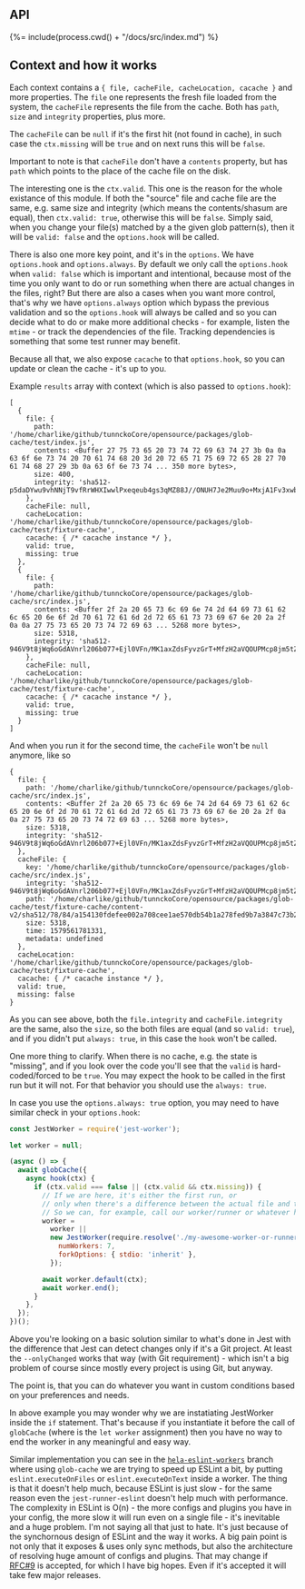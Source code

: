 ## API

<!-- docks-start -->

{%= include(process.cwd() + "/docs/src/index.md") %}

<!-- docks-end -->

## Context and how it works

Each context contains a `{ file, cacheFile, cacheLocation, cacache }` and more
properties. The `file` one represents the fresh file loaded from the system, the
`cacheFile` represents the file from the cache. Both has `path`, `size` and
`integrity` properties, plus more.

The `cacheFile` can be `null` if it's the first hit (not found in cache), in
such case the `ctx.missing` will be `true` and on next runs this will be
`false`.

Important to note is that `cacheFile` don't have a `contents` property, but has
`path` which points to the place of the cache file on the disk.

The interesting one is the `ctx.valid`. This one is the reason for the whole
existance of this module. If both the "source" file and cache file are the same,
e.g. same size and integrity (which means the contents/shasum are equal), then
`ctx.valid: true`, otherwise this will be `false`. Simply said, when you change
your file(s) matched by a the given glob pattern(s), then it will be
`valid: false` and the `options.hook` will be called.

There is also one more key point, and it's in the `options`. We have
`options.hook` and `options.always`. By default we only call the `options.hook`
when `valid: false` which is important and intentional, because most of the time
you only want to do or run something when there are actual changes in the files,
right? But there are also a cases when you want more control, that's why we have
`options.always` option which bypass the previous validation and so the
`options.hook` will always be called and so you can decide what to do or make
more additional checks - for example, listen the `mtime` - or track the
dependencies of the file. Tracking dependencies is something that some test
runner may benefit.

Because all that, we also expose `cacache` to that `options.hook`, so you can
update or clean the cache - it's up to you.

Example `results` array with context (which is also passed to `options.hook`):

```
[
  {
    file: {
      path: '/home/charlike/github/tunnckoCore/opensource/packages/glob-cache/test/index.js',
      contents: <Buffer 27 75 73 65 20 73 74 72 69 63 74 27 3b 0a 0a 63 6f 6e 73 74 20 70 61 74 68 20 3d 20 72 65 71 75 69 72 65 28 27 70 61 74 68 27 29 3b 0a 63 6f 6e 73 74 ... 350 more bytes>,
      size: 400,
      integrity: 'sha512-p5daDYwu9vhNNjT9vfRrWHXIwwlPxeqeub4gs3qMZ88J//ONUH7Je2Muu9o+MxjA1Fv3xwbgkBdjcHgdj7ar4A=='
    },
    cacheFile: null,
    cacheLocation: '/home/charlike/github/tunnckoCore/opensource/packages/glob-cache/test/fixture-cache',
    cacache: { /* cacache instance */ },
    valid: true,
    missing: true
  },
  {
    file: {
      path: '/home/charlike/github/tunnckoCore/opensource/packages/glob-cache/src/index.js',
      contents: <Buffer 2f 2a 20 65 73 6c 69 6e 74 2d 64 69 73 61 62 6c 65 20 6e 6f 2d 70 61 72 61 6d 2d 72 65 61 73 73 69 67 6e 20 2a 2f 0a 0a 27 75 73 65 20 73 74 72 69 63 ... 5268 more bytes>,
      size: 5318,
      integrity: 'sha512-946V9t8jWq6oGdAVnrl206b077+Ejl0VFn/MK1axZdsFyvzGrT+MfzH2aVQOUPMcp8jm5tZvES7A1XXEsRvZ9w=='
    },
    cacheFile: null,
    cacheLocation: '/home/charlike/github/tunnckoCore/opensource/packages/glob-cache/test/fixture-cache',
    cacache: { /* cacache instance */ },
    valid: true,
    missing: true
  }
]
```

And when you run it for the second time, the `cacheFile` won't be `null`
anymore, like so

```
{
  file: {
    path: '/home/charlike/github/tunnckoCore/opensource/packages/glob-cache/src/index.js',
    contents: <Buffer 2f 2a 20 65 73 6c 69 6e 74 2d 64 69 73 61 62 6c 65 20 6e 6f 2d 70 61 72 61 6d 2d 72 65 61 73 73 69 67 6e 20 2a 2f 0a 0a 27 75 73 65 20 73 74 72 69 63 ... 5268 more bytes>,
    size: 5318,
    integrity: 'sha512-946V9t8jWq6oGdAVnrl206b077+Ejl0VFn/MK1axZdsFyvzGrT+MfzH2aVQOUPMcp8jm5tZvES7A1XXEsRvZ9w=='
  },
  cacheFile: {
    key: '/home/charlike/github/tunnckoCore/opensource/packages/glob-cache/src/index.js',
    integrity: 'sha512-946V9t8jWq6oGdAVnrl206b077+Ejl0VFn/MK1axZdsFyvzGrT+MfzH2aVQOUPMcp8jm5tZvES7A1XXEsRvZ9w==',
    path: '/home/charlike/github/tunnckoCore/opensource/packages/glob-cache/test/fixture-cache/content-v2/sha512/78/84/a154130fdefee002a708cee1ae570db54b1a278fed9b7a3847c73b2545bd48947c2cd192d365f9d87653f098f80d98b4ee37923ba467dbc314acf0f42e39',
    size: 5318,
    time: 1579561781331,
    metadata: undefined
  },
  cacheLocation: '/home/charlike/github/tunnckoCore/opensource/packages/glob-cache/test/fixture-cache',
  cacache: { /* cacache instance */ },
  valid: true,
  missing: false
}
```

As you can see above, both the `file.integrity` and `cacheFile.integrity` are
the same, also the `size`, so the both files are equal (and so `valid: true`),
and if you didn't put `always: true`, in this case the `hook` won't be called.

One more thing to clarify. When there is no cache, e.g. the state is "missing",
and if you look over the code you'll see that the `valid` is hard-coded/forced
to be `true`. You may expect the hook to be called in the first run but it will
not. For that behavior you should use the `always: true`.

In case you use the `options.always: true` option, you may need to have similar
check in your `options.hook`:

```js
const JestWorker = require('jest-worker');

let worker = null;

(async () => {
  await globCache({
    async hook(ctx) {
      if (ctx.valid === false || (ctx.valid && ctx.missing)) {
        // If we are here, it's either the first run, or
        // only when there's a difference between the actual file and the cache file.
        // So we can, for example, call our worker/runner or whatever here.
        worker =
          worker ||
          new JestWorker(require.resolve('./my-awesome-worker-or-runner.js'), {
            numWorkers: 7,
            forkOptions: { stdio: 'inherit' },
          });

        await worker.default(ctx);
        await worker.end();
      }
    },
  });
})();
```

Above you're looking on a basic solution similar to what's done in Jest with the
difference that Jest can detect changes only if it's a Git project. At least the
`--onlyChanged` works that way (with Git requirement) - which isn't a big
problem of course since mostly every project is using Git, but anyway.

The point is, that you can do whatever you want in custom conditions based on
your preferences and needs.

In above example you may wonder why we are instatiating JestWorker inside the
`if` statement. That's because if you instantiate it before the call of
`globCache` (where is the `let worker` assignment) then you have no way to end
the worker in any meaningful and easy way.

Similar implementation you can see in the
[`hela-eslint-workers`](https://github.com/tunnckoCore/opensource/tree/hela-eslint-workers/%40hela/eslint/src)
branch where using `glob-cache` we are trying to speed up ESLint a bit, by
putting `eslint.executeOnFiles` or `eslint.executeOnText` inside a worker. The
thing is that it doesn't help much, because ESLint is just slow - for the same
reason even the `jest-runner-eslint` doesn't help much with performance. The
complexity in ESLint is O(n) - the more configs and plugins you have in your
config, the more slow it will run even on a single file - it's inevitable and a
huge problem. I'm not saying all that just to hate. It's just because of the
synchornous design of ESLint and the way it works. A big pain point is not only
that it exposes & uses only sync methods, but also the architecture of resolving
huge amount of configs and plugins. That may change if
[RFC#9](https://github.com/eslint/rfcs/pull/9) is accepted, for which I have big
hopes. Even if it's accepted it will take few major releases.
